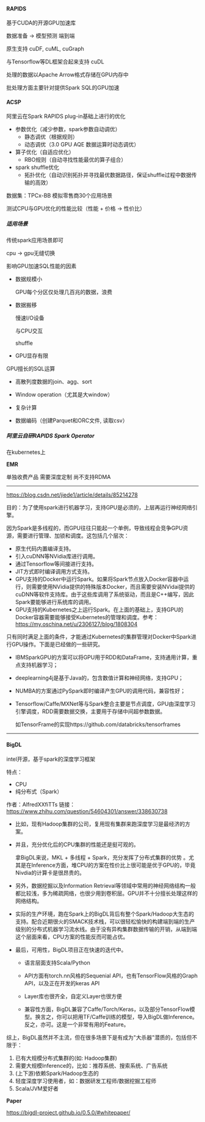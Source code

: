 #### RAPIDS

基于CUDA的开源GPU加速库

数据准备 -> 模型预测   端到端

原生支持 cuDF, cuML, cuGraph

与Tensorflow等DL框架合起来支持 cuDL

处理的数据以Apache Arrow格式存储在GPU内存中

批处理方面主要针对提供Spark SQL的GPU加速

#### ACSP

阿里云在Spark RAPIDS plug-in基础上进行的优化

* 参数优化（减少参数，spark参数自动调优）
  * 静态调优（根据规则）
  * 动态调优（3.0 GPU AQE 数据运算时动态调优）
* 算子优化（自适应优化）
  * RBO规则（自动寻找性能最优的算子组合）
* spark shuffle优化
  * 拓扑优化（自动识别拓扑并寻找最优数据路径，保证shuffle过程中数据传输的高效）

数据集：TPCx-BB 模拟零售商30个应用场景

测试CPU与GPU优化的性能比较（性能 + 价格 -> 性价比）

##### 适用场景

传统spark应用场景即可

cpu -> gpu无缝切换

影响GPU加速SQL性能的因素

* 数据规模小

  GPU每个分区仅处理几百兆的数据，浪费

* 数据搬移

  慢速I/O设备

  与CPU交互

  shuffle

* GPU显存有限

GPU擅长的SQL运算

* 高散列度数据的join、agg、sort

* Window operation（尤其是大window）

* 复杂计算

* 数据编码（创建Parquet和ORC文件, 读取csv）

##### 阿里云自研RAPIDS Spark Operator

在kubernetes上

**EMR** 

单独收费产品 需要深度定制 尚不支持RDMA

---

https://blog.csdn.net/jiede1/article/details/85214278

目的：为了使用spark进行机器学习，支持GPU是必须的，上层再运行神经网络引擎。

因为Spark是多线程的，而GPU往往只能起一个单例，导致线程会竞争GPU资源，需要进行管理、加锁和调度。这包括几个层次：

- 原生代码内置编译支持。
- 引入cuDNN等NVidia库进行调用。
- 通过Tensorflow等间接进行支持。
- JIT方式即时编译调用方式支持。
- GPU支持的Docker中运行Spark。如果将Spark节点放入Docker容器中运行，则需要使用NVidia提供的特殊版本Docker，而且需要安装NVidai提供的cuDNN等软件支持库。由于这些库调用了系统驱动，而且是C++编写，因此Spark要能够进行系统库的调用。
- GPU支持的Kubernetes之上运行Spark。在上面的基础上，支持GPU的Docker容器需要能够接受Kubernetes的管理和调度。参考：https://my.oschina.net/u/2306127/blog/1808304

只有同时满足上面的条件，才能通过Kubernetes的集群管理对Docker中Spark进行GPU操作。下面是已经做的一些研究。

- IBMSparkGPU的方案可以将GPU用于RDD和DataFrame，支持通用计算，重点支持机器学习；

- deeplearning4j是基于Java的，包含数值计算和神经网络，支持GPU；

- NUMBA的方案通过PySpark即时编译产生GPU的调用代码，兼容性好；

- Tensorflow/Caffe/MXNet等与Spark整合主要是节点调度，GPU由深度学习引擎调度，RDD需要数据交换，主要用于存储中间超参数数据。

  如TensorFrame的实现https://github.com/databricks/tensorframes

---

#### BigDL

intel开源，基于spark的深度学习框架

特点：

* CPU
* 纯分布式（Spark）

作者：AlfredXXfiTTs
链接：https://www.zhihu.com/question/54604301/answer/338630738

* 比如，现有Hadoop集群的公司，复用现有集群来跑深度学习是最经济的方案。

* 并且，充分优化后的CPU集群的性能还是挺可观的。

  拿BigDL来说，MKL + 多线程 + Spark，充分发挥了分布式集群的优势 。尤其是在Inference方面，堆CPU的方案在性价比上很可能是优于GPU的，毕竟Nivdia的计算卡是很昂贵的。

* 另外，数据挖掘以及Information Retrieval等领域中常用的神经网络结构一般都比较浅，多为稀疏网络，也很少用到卷积层。GPU并不十分擅长处理这样的网络结构。

* 实际的生产环境，跑在Spark上的BigDL背后有整个Spark/Hadoop大生态的支持。配合近期很火的SMACK技术栈，可以很轻松愉快的构建端到端的生产级别的分布式机器学习流水线。由于没有异构集群数据传输的开销，从端到端这个层面来看，CPU方案的性能反而可能占优。

* 最后，可用性，BigDL项目正在快速的迭代中。

  * 语言层面支持Scala/Python

  * API方面有torch.nn风格的Sequenial API，也有TensorFlow风格的Graph API，以及正在开发的keras API

  * Layer库也很齐全，自定义Layer也很方便

  * 兼容性方面，BigDL兼容了Caffe/Torch/Keras，以及部分TensorFlow模型。换言之，你可以把用TF/Caffe训练的模型，导入BigDL做Inference。反之，亦可。这是一个非常有用的Feature。

综上，BigDL虽然并不主流，但在很多场景下是有成为"大杀器"潜质的，包括但不限于：

1. 已有大规模分布式集群的(如: Hadoop集群)
2. 需要大规模Inference的，比如：推荐系统、搜索系统、广告系统
3. (上下游)依赖Spark/Hadoop生态的
4. 轻度深度学习使用者，如：数据研发工程师/数据挖掘工程师
5. Scala/JVM爱好者

**Paper**

https://bigdl-project.github.io/0.5.0/#whitepaper/